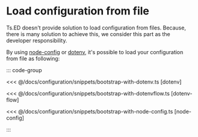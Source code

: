 # Load configuration from file

Ts.ED doesn't provide solution to load configuration from files. Because, there is many solution to achieve this,
we consider this part as the developer responsibility.

By using [node-config](https://www.npmjs.com/package/config) or [dotenv](https://www.npmjs.com/package/dotenv), it's
possible to load your configuration from file
as following:

::: code-group

<<< @/docs/configuration/snippets/bootstrap-with-dotenv.ts [dotenv]

<<< @/docs/configuration/snippets/bootstrap-with-dotenvflow.ts [dotenv-flow]

<<< @/docs/configuration/snippets/bootstrap-with-node-config.ts [node-config]

:::
